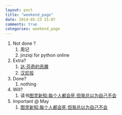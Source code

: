```yaml
---
layout: post
title: "weekend_page"
date: 2014-05-23 15:07
comments: true
categories: weekend_page
---
```

1. Not done ?
    1. 周记
    2. jinziqi for python online
2. Extra?
    1. [达·芬奇的恶魔](http://v.qq.com/detail/o/og82veb4at38v3q.html)
    2. [汉尼拔](http://v.baidu.com/tv/20731.htm?&q=汉尼拔%00)
3. Done?
    1. nothing
4. Will?
    1. 读书[图灵新知:每个人都会死,但我总以为自己不会](http://www.amazon.cn/图灵新知-每个人都会死-但我总以为自己不会-卡思卡特/dp/B00FW1RS48)
5. Important @ May
	1. [图灵新知:每个人都会死,但我总以为自己不会](http://www.amazon.cn/图灵新知-每个人都会死-但我总以为自己不会-卡思卡特/dp/B00FW1RS48)
